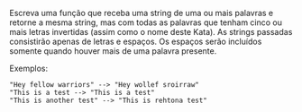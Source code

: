 Escreva uma função que receba uma string de uma ou mais palavras e retorne a mesma string, mas com todas as palavras que tenham cinco ou mais letras invertidas (assim como o nome deste Kata). As strings passadas consistirão apenas de letras e espaços. Os espaços serão incluídos somente quando houver mais de uma palavra presente.

Exemplos:

```
"Hey fellow warriors" --> "Hey wollef sroirraw"
"This is a test --> "This is a test"
"This is another test" --> "This is rehtona test"
```
